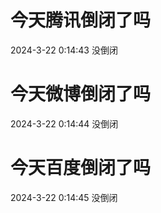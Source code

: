 # 今天腾讯倒闭了吗

2024-3-22 0:14:43 没倒闭

# 今天微博倒闭了吗

2024-3-22 0:14:44 没倒闭

# 今天百度倒闭了吗

2024-3-22 0:14:45 没倒闭

